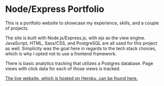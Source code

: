 # Node/Express Portfolio

This is a portfolio website to showcase my experience, skills, and a couple of projects.

The site is built with Node.js/Express.js, with ejs as the view engine. JavaScript, HTML, Sass/CSS, and PostgreSQL are all used for this project as well. Simplicity was the goal here in regards to the tech stack choices, which is why I opted not to use a frontend framework. 

There is basic analytics tracking that utilizes a Postgres database. Page views with click data for each of those views is tracked.

[The live website, which is hosted on Heroku, can be found here.](https://www.sarahsantacruzdev.com)